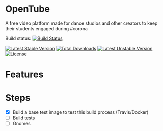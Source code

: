# OpenTube
A free video platform made for dance studios and other creators to keep their students engaged during #corona

Build status: [![Build Status](https://travis-ci.org/andreaskasper/opentube.svg)](https://travis-ci.org/andreaskasper/opentube)

[![Latest Stable Version](https://poser.pugx.org/andreaskasper/opentube/v/stable.svg)](https://packagist.org/packages/andreaskasper/phlibs) [![Total Downloads](https://poser.pugx.org/andreaskasper/opentube/downloads)](https://packagist.org/packages/andreaskasper/opentube) [![Latest Unstable Version](https://poser.pugx.org/andreaskasper/opentube/v/unstable.svg)](https://packagist.org/packages/andreaskasper/opentube) [![License](https://poser.pugx.org/andreaskasper/opentube/license.svg)](https://packagist.org/packages/andreaskasper/opentube)

# Features

# Steps
- [x] Build a base test image to test this build process (Travis/Docker)
- [ ] Build tests
- [ ] Gnomes
